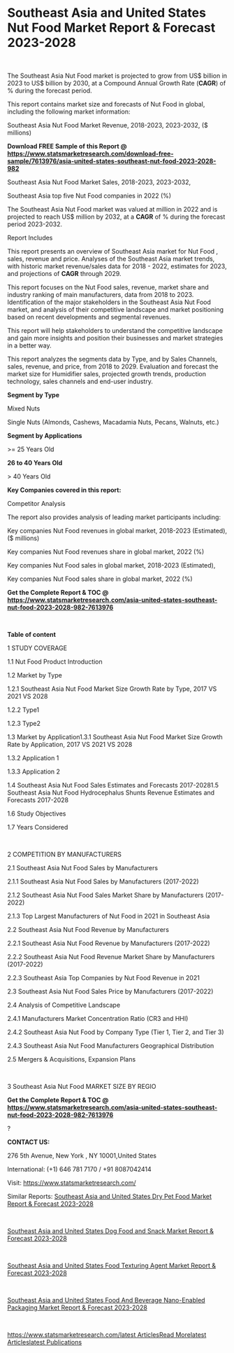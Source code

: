 <h1>Southeast Asia and United States Nut Food Market Report & Forecast 2023-2028</h1><br/><p>The Southeast Asia Nut Food market is projected to grow from US$ billion in 2023 to US$ billion by 2030, at a Compound Annual Growth Rate (<strong>CAGR</strong>) of % during the forecast period.</p>
 
 
 
 <p>This report contains market size and forecasts of Nut Food in global, including the following market information:</p>
 
 
 
 <p>Southeast Asia Nut Food Market Revenue, 2018-2023, 2023-2032, ($ millions)</p>
 
 
 
 <p><strong>Download FREE Sample of this Report @ <a href="https://www.statsmarketresearch.com/download-free-sample/7613976/asia-united-states-southeast-nut-food-2023-2028-982">https://www.statsmarketresearch.com/download-free-sample/7613976/asia-united-states-southeast-nut-food-2023-2028-982</a></strong></p>
 
 
 
 <p>Southeast Asia Nut Food Market Sales, 2018-2023, 2023-2032,</p>
 
 
 
 <p>Southeast Asia top five Nut Food companies in 2022 (%)</p>
 
 
 
 <p>The Southeast Asia Nut Food market was valued at million in 2022 and is projected to reach US$ million by 2032, at a <strong>CAGR</strong> of % during the forecast period 2023-2032.</p>
 
 
 
 <p>Report Includes</p>
 
 
 
 <p>This report presents an overview of Southeast Asia market for Nut Food , sales, revenue and price. Analyses of the Southeast Asia market trends, with historic market revenue/sales data for 2018 - 2022, estimates for 2023, and projections of <strong>CAGR</strong> through 2029.</p>
 
 
 
 <p>This report focuses on the Nut Food sales, revenue, market share and industry ranking of main manufacturers, data from 2018 to 2023. Identification of the major stakeholders in the Southeast Asia Nut Food market, and analysis of their competitive landscape and market positioning based on recent developments and segmental revenues.</p>
 
 
 
 <p>This report will help stakeholders to understand the competitive landscape and gain more insights and position their businesses and market strategies in a better way.</p>
 
 
 
 <p>This report analyzes the segments data by Type, and by Sales Channels, sales, revenue, and price, from 2018 to 2029. Evaluation and forecast the market size for Humidifier sales, projected growth trends, production technology, sales channels and end-user industry.</p>
 
 
 
 <p><strong>Segment by Type</strong></p>
 
 
 
 <p>Mixed Nuts</p>
 
 
 
 <p>Single Nuts (Almonds, Cashews, Macadamia Nuts, Pecans, Walnuts, etc.)</p>
 
 
 
 <p><strong>Segment <strong><strong>by Applications</strong></strong></strong></p>
 
 
 
 <p>>= 25 Years Old</p>
 
 
 
 <p><strong>26 to 40 Years Old</strong></p>
 
 
 
 <p>> 40 Years Old</p>
 
 
 
 <p><strong>Key Companies covered in this report:</strong></p>
 
 
 
 <p>Competitor Analysis</p>
 
 
 
 <p>The report also provides analysis of leading market participants including:</p>
 
 
 
 <p>Key companies Nut Food revenues in global market, 2018-2023 (Estimated), ($ millions)</p>
 
 
 
 <p>Key companies Nut Food revenues share in global market, 2022 (%)</p>
 
 
 
 <p>Key companies Nut Food sales in global market, 2018-2023 (Estimated),</p>
 
 
 
 <p>Key companies Nut Food sales share in global market, 2022 (%)</p>
 
 
 
 <div><b>Get the Complete Report & TOC @ <a href="https://www.statsmarketresearch.com/asia-united-states-southeast-nut-food-2023-2028-982-7613976">https://www.statsmarketresearch.com/asia-united-states-southeast-nut-food-2023-2028-982-7613976</a></b></div>
 
 
 
 <p><br />
 
 <b>Table of content</b></p>
 
 
 
 <p>1 STUDY COVERAGE<br />
 
 1.1 Nut Food Product Introduction<br />
 
 1.2 Market by Type<br />
 
 1.2.1 Southeast Asia Nut Food Market Size Growth Rate by Type, 2017 VS 2021 VS 2028<br />
 
 1.2.2 Type1<br />
 
 1.2.3 Type2<br />
 
 1.3 Market by Application1.3.1 Southeast Asia Nut Food Market Size Growth Rate by Application, 2017 VS 2021 VS 2028<br />
 
 1.3.2 Application 1<br />
 
 1.3.3 Application 2<br />
 
 1.4 Southeast Asia Nut Food Sales Estimates and Forecasts 2017-20281.5 Southeast Asia Nut Food Hydrocephalus Shunts Revenue Estimates and Forecasts 2017-2028<br />
 
 1.6 Study Objectives<br />
 
 1.7 Years Considered<br />
 
 <br />
 
 2 COMPETITION BY MANUFACTURERS<br />
 
 2.1 Southeast Asia Nut Food Sales by Manufacturers<br />
 
 2.1.1 Southeast Asia Nut Food Sales by Manufacturers (2017-2022)<br />
 
 2.1.2 Southeast Asia Nut Food Sales Market Share by Manufacturers (2017-2022)<br />
 
 2.1.3 Top Largest Manufacturers of Nut Food in 2021 in Southeast Asia<br />
 
 2.2 Southeast Asia Nut Food Revenue by Manufacturers<br />
 
 2.2.1 Southeast Asia Nut Food Revenue by Manufacturers (2017-2022)<br />
 
 2.2.2 Southeast Asia Nut Food Revenue Market Share by Manufacturers (2017-2022)<br />
 
 2.2.3 Southeast Asia Top Companies by Nut Food Revenue in 2021<br />
 
 2.3 Southeast Asia Nut Food Sales Price by Manufacturers (2017-2022)<br />
 
 2.4 Analysis of Competitive Landscape<br />
 
 2.4.1 Manufacturers Market Concentration Ratio (CR3 and HHI)<br />
 
 2.4.2 Southeast Asia Nut Food by Company Type (Tier 1, Tier 2, and Tier 3)<br />
 
 2.4.3 Southeast Asia Nut Food Manufacturers Geographical Distribution<br />
 
 2.5 Mergers & Acquisitions, Expansion Plans<br />
 
 <br />
 
 3 Southeast Asia Nut Food MARKET SIZE BY REGIO</p>
 
 
 
 <div><b>Get the Complete Report & TOC @ <a href="https://www.statsmarketresearch.com/asia-united-states-southeast-nut-food-2023-2028-982-7613976">https://www.statsmarketresearch.com/asia-united-states-southeast-nut-food-2023-2028-982-7613976</a></b></div>
 
 
 
 <p>? </p>
 
 
 
 <p><b>CONTACT US:</b><br />
 
 276 5th Avenue, New York , NY 10001,United States<br />
 
 International: (+1) 646 781 7170 / +91 8087042414<br />
 
 Visit: <a href="https://www.statsmarketresearch.com/">https://www.statsmarketresearch.com/</a><br />
 
 Similar Reports: <a href="https://www.statsmarketresearch.com/asia-united-states-southeast-nut-food-2023-2028-982-7613976">Southeast Asia and United States Dry Pet Food Market Report & Forecast 2023-2028</a><br />
 
 <br />
 
 <a href="https://www.statsmarketresearch.com/asia-united-states-southeast-nut-food-2023-2028-982-7613976">Southeast Asia and United States Dog Food and Snack Market Report & Forecast 2023-2028</a><br />
 
 <br />
 
 <a href="https://www.statsmarketresearch.com/asia-united-states-southeast-nut-food-2023-2028-982-7613976">Southeast Asia and United States Food Texturing Agent Market Report & Forecast 2023-2028</a><br />
 
 <br />
 
 <a href="https://www.statsmarketresearch.com/asia-united-states-southeast-nut-food-2023-2028-982-7613976">Southeast Asia and United States Food And Beverage Nano-Enabled Packaging Market Report & Forecast 2023-2028</a><br />
 
 <br />
 
 <a href="https://gyeongbokgung.com">https://www.statsmarketresearch.com/</a><a href="https://hallyeomaritime.com">latest Articles</a><a href="https://jingwansa.com">Read More</a><a href="https://nguoiviet.jp/">latest Articles</a><a href="https://www.intelmarketresearch.com/">latest Publications</a></p>